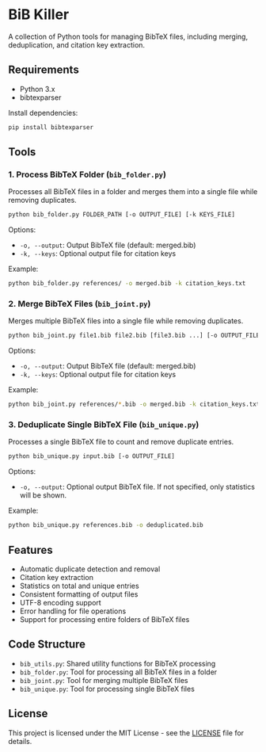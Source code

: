 # BiB Killer

A collection of Python tools for managing BibTeX files, including merging, deduplication, and citation key extraction.

## Requirements

- Python 3.x
- bibtexparser

Install dependencies:
```bash
pip install bibtexparser
```

## Tools

### 1. Process BibTeX Folder (`bib_folder.py`)

Processes all BibTeX files in a folder and merges them into a single file while removing duplicates.

```bash
python bib_folder.py FOLDER_PATH [-o OUTPUT_FILE] [-k KEYS_FILE]
```

Options:
- `-o, --output`: Output BibTeX file (default: merged.bib)
- `-k, --keys`: Optional output file for citation keys

Example:
```bash
python bib_folder.py references/ -o merged.bib -k citation_keys.txt
```

### 2. Merge BibTeX Files (`bib_joint.py`)

Merges multiple BibTeX files into a single file while removing duplicates.

```bash
python bib_joint.py file1.bib file2.bib [file3.bib ...] [-o OUTPUT_FILE] [-k KEYS_FILE]
```

Options:
- `-o, --output`: Output BibTeX file (default: merged.bib)
- `-k, --keys`: Optional output file for citation keys

Example:
```bash
python bib_joint.py references/*.bib -o merged.bib -k citation_keys.txt
```

### 3. Deduplicate Single BibTeX File (`bib_unique.py`)

Processes a single BibTeX file to count and remove duplicate entries.

```bash
python bib_unique.py input.bib [-o OUTPUT_FILE]
```

Options:
- `-o, --output`: Optional output BibTeX file. If not specified, only statistics will be shown.

Example:
```bash
python bib_unique.py references.bib -o deduplicated.bib
```

## Features

- Automatic duplicate detection and removal
- Citation key extraction
- Statistics on total and unique entries
- Consistent formatting of output files
- UTF-8 encoding support
- Error handling for file operations
- Support for processing entire folders of BibTeX files

## Code Structure

- `bib_utils.py`: Shared utility functions for BibTeX processing
- `bib_folder.py`: Tool for processing all BibTeX files in a folder
- `bib_joint.py`: Tool for merging multiple BibTeX files
- `bib_unique.py`: Tool for processing single BibTeX files

## License

This project is licensed under the MIT License - see the [LICENSE](LICENSE) file for details. 